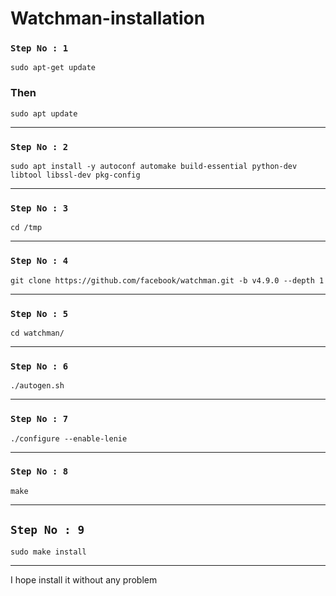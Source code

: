 # Watchman-installation

### `Step No : 1`

`sudo apt-get update`

### Then

`sudo apt update`

*******

### `Step No : 2`

`sudo apt install -y autoconf automake build-essential python-dev libtool libssl-dev pkg-config`

***
### `Step No : 3`

`cd /tmp`

***

### `Step No : 4`

`git clone https://github.com/facebook/watchman.git -b v4.9.0 --depth 1`

***

### `Step No : 5`

`cd watchman/`

***

### `Step No : 6`

`./autogen.sh `

***

### `Step No : 7`

`./configure --enable-lenie`

***

### `Step No : 8`

`make`

***

## `Step No : 9`

`sudo make install`

***

I hope install it without any problem
